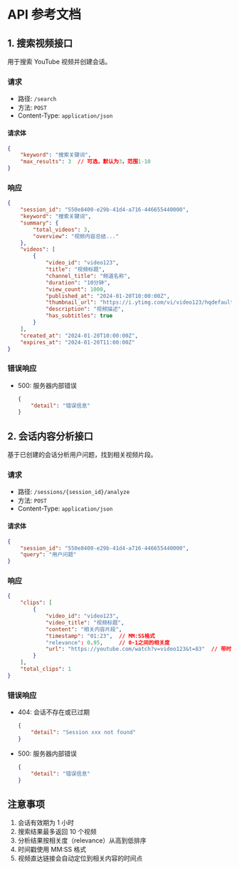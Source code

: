 # API 参考文档

## 1. 搜索视频接口

用于搜索 YouTube 视频并创建会话。

### 请求

- 路径: `/search`
- 方法: `POST`
- Content-Type: `application/json`

#### 请求体

```json
{
    "keyword": "搜索关键词",
    "max_results": 3  // 可选，默认为3，范围1-10
}
```

### 响应

```json
{
    "session_id": "550e8400-e29b-41d4-a716-446655440000",
    "keyword": "搜索关键词",
    "summary": {
        "total_videos": 3,
        "overview": "视频内容总结..."
    },
    "videos": [
        {
            "video_id": "video123",
            "title": "视频标题",
            "channel_title": "频道名称",
            "duration": "10分钟",
            "view_count": 1000,
            "published_at": "2024-01-20T10:00:00Z",
            "thumbnail_url": "https://i.ytimg.com/vi/video123/hqdefault.jpg",
            "description": "视频描述",
            "has_subtitles": true
        }
    ],
    "created_at": "2024-01-20T10:00:00Z",
    "expires_at": "2024-01-20T11:00:00Z"
}
```

### 错误响应

- 500: 服务器内部错误
  ```json
  {
      "detail": "错误信息"
  }
  ```

## 2. 会话内容分析接口

基于已创建的会话分析用户问题，找到相关视频片段。

### 请求

- 路径: `/sessions/{session_id}/analyze`
- 方法: `POST`
- Content-Type: `application/json`

#### 请求体

```json
{
    "session_id": "550e8400-e29b-41d4-a716-446655440000",
    "query": "用户问题"
}
```

### 响应

```json
{
    "clips": [
        {
            "video_id": "video123",
            "video_title": "视频标题",
            "content": "相关内容片段",
            "timestamp": "01:23",  // MM:SS格式
            "relevance": 0.95,     // 0-1之间的相关度
            "url": "https://youtube.com/watch?v=video123&t=83"  // 带时间戳的直达链接
        }
    ],
    "total_clips": 1
}
```

### 错误响应

- 404: 会话不存在或已过期
  ```json
  {
      "detail": "Session xxx not found"
  }
  ```
- 500: 服务器内部错误
  ```json
  {
      "detail": "错误信息"
  }
  ```

## 注意事项

1. 会话有效期为 1 小时
2. 搜索结果最多返回 10 个视频
3. 分析结果按相关度（relevance）从高到低排序
4. 时间戳使用 MM:SS 格式
5. 视频直达链接会自动定位到相关内容的时间点 